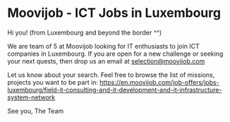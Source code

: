 # Moovijob - ICT Jobs in Luxembourg

Hi you! (from Luxembourg and beyond the border ^^)

We are team of 5 at Moovijob looking for IT enthusiasts to join ICT companies in Luxembourg. If you are open for a new challenge or seeking your next quests, then drop us an email at selection@moovijob.com

Let us know about your search. 
Feel free to browse the list of missions, projects you want to be part in: https://en.moovijob.com/job-offers/jobs-luxembourg/field-it-consulting-and-it-development-and-it-infrastructure-system-network

See you, 
The Team


